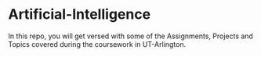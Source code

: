 # Artificial-Intelligence
In this repo, you will get versed with some of the Assignments, Projects and Topics covered during the coursework in UT-Arlington.

